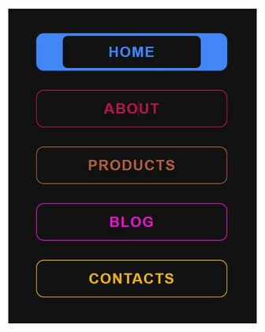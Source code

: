 ![](https://github.com/IrinaSpasova/Small-Projects/blob/main/Magic%20Menu%20Indicator%20Html%20and%20CSS/1.jpg)
